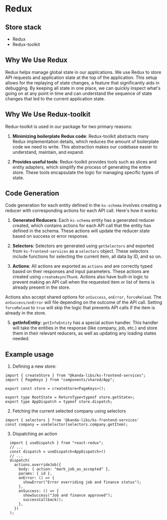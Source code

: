 Redux
==
Store stack
--
* Redux
* Redux-toolkit

## Why We Use Redux

Redux helps manage global state in our applications. We use Redux to store API requests and application state at the top of the application. This setup allows for the replaying of state changes, a feature that significantly aids in debugging. By keeping all state in one place, we can quickly inspect what's going on at any point in time and can understand the sequence of state changes that led to the current application state.

## Why We Use Redux-toolkit

Redux-toolkit is used in our package for two primary reasons:

1.  **Minimizing boilerplate Redux code**: Redux-toolkit abstracts many Redux implementation details, which reduces the amount of boilerplate code we need to write. This abstraction makes our codebase easier to understand, maintain, and expand.
    
2.  **Provides useful tools**: Redux-toolkit provides tools such as slices and entity adapters, which simplify the process of generating the entire store. These tools encapsulate the logic for managing specific types of state.
    

## Code Generation

Code generation for each entity defined in the `ks-schema` involves creating a reducer with corresponding actions for each API call. Here's how it works:

1.  **Generated Reducers**: Each `ks-schema` entity has a generated reducer created, which contains actions for each API call that the entity has defined in the schema. These actions will update the reducer state based on success or error response.
    
2.  **Selectors**: Selectors are generated using `getSelectors` and exported from `ks-frontend-services` as a `selectors` object. These selectors include functions for selecting the current item, all data by ID, and so on.
    
3.  **Actions**: All actions are exported as `actions` and are correctly typed based on their responses and input parameters. These actions are created using `createAsyncThunk`. Actions also have built-in logic to prevent making an API call when the requested item or list of items is already present in the store.

Actions also accept shared options for `onSuccess`, `onError`, `forceReload`. The `onSuccess/onError` will file depending on the outcome of the API call. Setting `forceReload` to `true` will skip the logic that prevents API calls if the item is already in the store.

5.  **getInfoEntity**: `getInfoEntity` has a special action handler. This handler will take the entities in the response (like company, job, etc.) and store them in their relevant reducers, as well as updating any loading states needed.

## Example usage
1. Defining a new store:
```
import { createStore } from "@kanda-libs/ks-frontend-services";
import { PageKeys } from "components/shared/App";

export const store = createStore<PageKeys>();

export type RootState = ReturnType<typeof store.getState>;
export type AppDispatch = typeof store.dispatch;
```
2. Fetching the current selected company using selectors
```
import { selectors } from '@kanda-libs/ks-frontend-services'
const company = useSelector(selectors.company.getItem);
```
3. Dispatching an action
```
  import { useDispatch } from "react-redux";
  // ...
  const dispatch = useDispatch<AppDispatch>()
  // ...
  dispatch(
    actions.overrideJob({
      body: { action: "mark_job_as_accepted" },
      params: { id },
      onError: () => {
        showError("Error overriding job and finance status");
      },
      onSuccess: () => {
        showSuccess("Job and finance approved");
        successCallback();
      },
    })
  );
```
